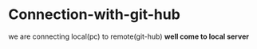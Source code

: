 # Connection-with-git-hub
we are connecting local(pc) to remote(git-hub)
<b>
well come to local server

